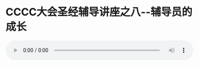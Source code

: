 # CCCC大会圣经辅导讲座之八--辅导员的成长

<audio style="width: 100%;" preload="false" controls controlslist="nodownload"><source src="http://file.simai.life/audio/mp3/old/12171.mp3" type="audio/mpeg">Your browser does not support the audio element.</audio>


